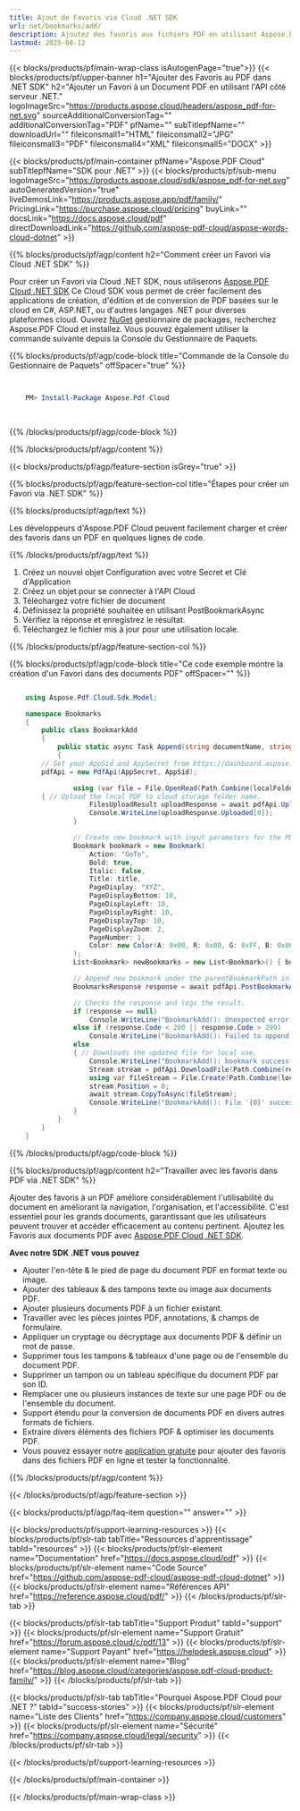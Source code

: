 ```yaml
---
title: Ajout de Favoris via Cloud .NET SDK
url: net/bookmarks/add/
description: Ajoutez des favoris aux fichiers PDF en utilisant Aspose.PDF Cloud SDK pour .NET. Améliorez la découvrabilité et l'indexation.
lastmod: 2025-08-12
---
```


{{< blocks/products/pf/main-wrap-class isAutogenPage="true">}}
{{< blocks/products/pf/upper-banner h1="Ajouter des Favoris au PDF dans .NET SDK" h2="Ajouter un Favori à un Document PDF en utilisant l'API côté serveur .NET." logoImageSrc="https://products.aspose.cloud/headers/aspose_pdf-for-net.svg" sourceAdditionalConversionTag="" additionalConversionTag="PDF" pfName="" subTitlepfName="" downloadUrl="" fileiconsmall1="HTML" fileiconsmall2="JPG" fileiconsmall3="PDF" fileiconsmall4="XML" fileiconsmall5="DOCX" >}}

{{< blocks/products/pf/main-container pfName="Aspose.PDF Cloud" subTitlepfName="SDK pour .NET" >}}
{{< blocks/products/pf/sub-menu logoImageSrc="https://products.aspose.cloud/sdk/aspose_pdf-for-net.svg"
autoGeneratedVersion="true"
liveDemosLink="https://products.aspose.app/pdf/family/" PricingLink="https://purchase.aspose.cloud/pricing" buyLink="" docsLink="https://docs.aspose.cloud/pdf"  directDownloadLink="https://github.com/aspose-pdf-cloud/aspose-words-cloud-dotnet" >}}

{{% blocks/products/pf/agp/content h2="Comment créer un Favori via Cloud .NET SDK" %}}

Pour créer un Favori via Cloud .NET SDK, nous utiliserons
[Aspose.PDF Cloud .NET SDK](https://products.aspose.cloud/pdf/net/)
Ce Cloud SDK vous permet de créer facilement des applications de création, d'édition et de conversion de PDF basées sur le cloud en C#, ASP.NET, ou d'autres langages .NET pour diverses plateformes cloud. Ouvrez
[NuGet](https://www.nuget.org/packages/Aspose.Pdf-Cloud)
gestionnaire de packages, recherchez
Aspose.PDF Cloud
et installez. Vous pouvez également utiliser la commande suivante depuis la Console du Gestionnaire de Paquets.

{{% blocks/products/pf/agp/code-block title="Commande de la Console du Gestionnaire de Paquets" offSpacer="true" %}}

```powershell

     
    PM> Install-Package Aspose.Pdf-Cloud
     
     

```

{{% /blocks/products/pf/agp/code-block %}}

{{% /blocks/products/pf/agp/content %}}

{{< blocks/products/pf/agp/feature-section isGrey="true" >}}

{{% blocks/products/pf/agp/feature-section-col title="Étapes pour créer un Favori via .NET SDK" %}}

{{% blocks/products/pf/agp/text %}}

Les développeurs d'Aspose.PDF Cloud peuvent facilement charger et créer des favoris dans un PDF en quelques lignes de code.

{{% /blocks/products/pf/agp/text %}}

1. Créez un nouvel objet Configuration avec votre Secret et Clé d'Application
1. Créez un objet pour se connecter à l'API Cloud
1. Téléchargez votre fichier de document
1. Définissez la propriété souhaitée en utilisant PostBookmarkAsync
1. Vérifiez la réponse et enregistrez le résultat.
1. Téléchargez le fichier mis à jour pour une utilisation locale.

{{% /blocks/products/pf/agp/feature-section-col %}}

{{% blocks/products/pf/agp/code-block title="Ce code exemple montre la création d'un Favori dans des documents PDF" offSpacer="" %}}

```cs

    using Aspose.Pdf.Cloud.Sdk.Model;

    namespace Bookmarks
    {
        public class BookmarkAdd
        {
            public static async Task Append(string documentName, string outputName, string parentBookmarkPath, string title, string localFolder, string remoteFolder)
            {
		// Get your AppSid and AppSecret from https://dashboard.aspose.cloud (free registration required). 
		pdfApi = new PdfApi(AppSecret, AppSid);

                using (var file = File.OpenRead(Path.Combine(localFolder, documentName)))
		{ // Upload the local PDF to cloud storage folder name.
                    FilesUploadResult uploadResponse = await pdfApi.UploadFileAsync(Path.Combine(remoteFolder, documentName), documentName);
                    Console.WriteLine(uploadResponse.Uploaded[0]);
                }

                // Create new bookmark with input parameters for the PDF on cloud storage.
                Bookmark bookmark = new Bookmark(
                    Action: "GoTo",
                    Bold: true,
                    Italic: false,
                    Title: title,
                    PageDisplay: "XYZ",
                    PageDisplayBottom: 10,
                    PageDisplayLeft: 10,
                    PageDisplayRight: 10,
                    PageDisplayTop: 10,
                    PageDisplayZoom: 2,
                    PageNumber: 1,
                    Color: new Color(A: 0x00, R: 0x00, G: 0xFF, B: 0x00)
                );
                List<Bookmark> newBookmarks = new List<Bookmark>() { bookmark };

                // Append new bookmark under the parentBookmarkPath in the PDF on cloud storage.
                BookmarksResponse response = await pdfApi.PostBookmarkAsync(documentName, parentBookmarkPath, newBookmarks, folder: remoteFolder);

                // Checks the response and logs the result.
                if (response == null)
                    Console.WriteLine("BookmarkAdd(): Unexpected error!");
                else if (response.Code < 200 || response.Code > 299)
                    Console.WriteLine("BookmarkAdd(): Failed to append bookmark to the document.");
                else
                { // Downloads the updated file for local use.
                    Console.WriteLine("BookmarkAdd(): bookmark successfully appended to the document '{0}.", documentName);
                    Stream stream = pdfApi.DownloadFile(Path.Combine(remoteFolder, documentName));
                    using var fileStream = File.Create(Path.Combine(localFolder, "append_bookmark_" + outputName));
                    stream.Position = 0;
                    await stream.CopyToAsync(fileStream);
                    Console.WriteLine("BookmarkAdd(): File '{0}' successfully downloaded.", "append_bookmrk_" + outputName);
                }
            }
        }
    }

```

{{% /blocks/products/pf/agp/code-block %}}

{{% blocks/products/pf/agp/content h2="Travailler avec les favoris dans PDF via .NET SDK" %}}

Ajouter des favoris à un PDF améliore considérablement l'utilisabilité du document en améliorant la navigation, l'organisation, et l'accessibilité. C'est essentiel pour les grands documents, garantissant que les utilisateurs peuvent trouver et accéder efficacement au contenu pertinent.
Ajoutez les Favoris aux documents PDF avec [Aspose.PDF Cloud .NET SDK](https://products.aspose.cloud/pdf/net/).

**Avec notre SDK .NET vous pouvez**

+ Ajouter l'en-tête & le pied de page du document PDF en format texte ou image.
+ Ajouter des tableaux & des tampons texte ou image aux documents PDF.
+ Ajouter plusieurs documents PDF à un fichier existant.
+ Travailler avec les pièces jointes PDF, annotations, & champs de formulaire.
+ Appliquer un cryptage ou décryptage aux documents PDF & définir un mot de passe.
+ Supprimer tous les tampons & tableaux d'une page ou de l'ensemble du document PDF.
+ Supprimer un tampon ou un tableau spécifique du document PDF par son ID.
+ Remplacer une ou plusieurs instances de texte sur une page PDF ou de l'ensemble du document.
+ Support étendu pour la conversion de documents PDF en divers autres formats de fichiers.
+ Extraire divers éléments des fichiers PDF & optimiser les documents PDF.
+ Vous pouvez essayer notre [application gratuite](https://products.aspose.app/pdf/) pour ajouter des favoris dans des fichiers PDF en ligne et tester la fonctionnalité.

{{% /blocks/products/pf/agp/content %}}

{{< /blocks/products/pf/agp/feature-section >}}

{{< blocks/products/pf/agp/faq-item question="" answer="" >}}

{{< blocks/products/pf/support-learning-resources >}}
{{< blocks/products/pf/slr-tab tabTitle="Ressources d'apprentissage" tabId="resources" >}}
{{< blocks/products/pf/slr-element name="Documentation" href="https://docs.aspose.cloud/pdf" >}}
{{< blocks/products/pf/slr-element name="Code Source" href="https://github.com/aspose-pdf-cloud/aspose-pdf-cloud-dotnet" >}}
{{< blocks/products/pf/slr-element name="Références API" href="https://reference.aspose.cloud/pdf/" >}}
{{< /blocks/products/pf/slr-tab >}}

{{< blocks/products/pf/slr-tab tabTitle="Support Produit" tabId="support" >}}
{{< blocks/products/pf/slr-element name="Support Gratuit" href="https://forum.aspose.cloud/c/pdf/13" >}}
{{< blocks/products/pf/slr-element name="Support Payant" href="https://helpdesk.aspose.cloud" >}}
{{< blocks/products/pf/slr-element name="Blog" href="https://blog.aspose.cloud/categories/aspose.pdf-cloud-product-family/" >}}
{{< /blocks/products/pf/slr-tab >}}

{{< blocks/products/pf/slr-tab tabTitle="Pourquoi Aspose.PDF Cloud pour .NET ?" tabId="success-stories" >}}
{{< blocks/products/pf/slr-element name="Liste des Clients" href="https://company.aspose.cloud/customers" >}}
{{< blocks/products/pf/slr-element name="Sécurité" href="https://company.aspose.cloud/legal/security" >}}
{{< /blocks/products/pf/slr-tab >}}

{{< /blocks/products/pf/support-learning-resources >}}

{{< /blocks/products/pf/main-container >}}

{{< /blocks/products/pf/main-wrap-class >}}



